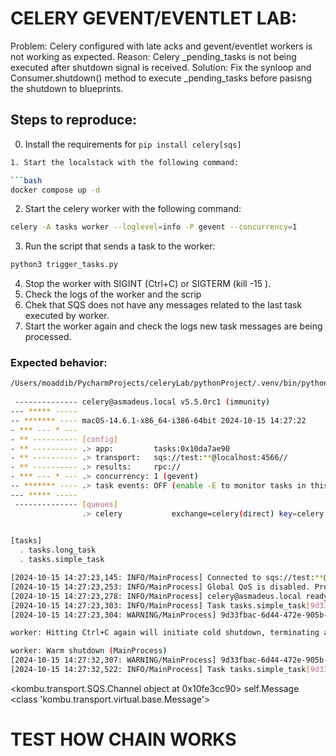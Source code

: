 # CELERY GEVENT/EVENTLET LAB:

Problem: Celery configured with late acks and gevent/eventlet workers is not working as expected.
Reason: Celery _pending_tasks is not being executed after shutdown signal is received.
Solution: Fix the synloop and Consumer.shutdown() method to execute _pending_tasks before pasisng the shutdown to
blueprints.

## Steps to reproduce:
0. Install the requirements for 
`pip install celery[sqs]`

```bash
1. Start the localstack with the following command:

```bash
docker compose up -d
```

2. Start the celery worker with the following command:

```bash
celery -A tasks worker --loglevel=info -P gevent --concurrency=1
```

3. Run the script that sends a task to the worker:

```bash
python3 trigger_tasks.py
```

4. Stop the worker with SIGINT (Ctrl+C) or SIGTERM (kill -15 <pid>).
5. Check the logs of the worker and the scrip
6. Chek that SQS does not have any messages related to the last task executed by worker.
7. Start the worker again and check the logs new task messages are being processed.

### Expected behavior:

```bash
/Users/moaddib/PycharmProjects/celeryLab/pythonProject/.venv/bin/python -m celery -A tasks worker --loglevel=info --pool=gevent --concurrency=1 
 
 -------------- celery@asmadeus.local v5.5.0rc1 (immunity)
--- ***** ----- 
-- ******* ---- macOS-14.6.1-x86_64-i386-64bit 2024-10-15 14:27:22
- *** --- * --- 
- ** ---------- [config]
- ** ---------- .> app:         tasks:0x10da7ae90
- ** ---------- .> transport:   sqs://test:**@localhost:4566//
- ** ---------- .> results:     rpc://
- *** --- * --- .> concurrency: 1 (gevent)
-- ******* ---- .> task events: OFF (enable -E to monitor tasks in this worker)
--- ***** ----- 
 -------------- [queues]
                .> celery           exchange=celery(direct) key=celery
                

[tasks]
  . tasks.long_task
  . tasks.simple_task

[2024-10-15 14:27:23,145: INFO/MainProcess] Connected to sqs://test:**@localhost:4566//
[2024-10-15 14:27:23,253: INFO/MainProcess] Global QoS is disabled. Prefetch count in now static.
[2024-10-15 14:27:23,278: INFO/MainProcess] celery@asmadeus.local ready.
[2024-10-15 14:27:23,303: INFO/MainProcess] Task tasks.simple_task[9d33fbac-6d44-472e-905b-dd74cc728abb] received
[2024-10-15 14:27:23,304: WARNING/MainProcess] 9d33fbac-6d44-472e-905b-dd74cc728abb: Sleeping 9 seconds

worker: Hitting Ctrl+C again will initiate cold shutdown, terminating all running tasks!

worker: Warm shutdown (MainProcess)
[2024-10-15 14:27:32,307: WARNING/MainProcess] 9d33fbac-6d44-472e-905b-dd74cc728abb: Slept 9 seconds
[2024-10-15 14:27:32,522: INFO/MainProcess] Task tasks.simple_task[9d33fbac-6d44-472e-905b-dd74cc728abb] succeeded in 9.217870448992471s: None
```





<kombu.transport.SQS.Channel object at 0x10fe3cc90>
self.Message
<class 'kombu.transport.virtual.base.Message'>


# TEST HOW CHAIN WORKS